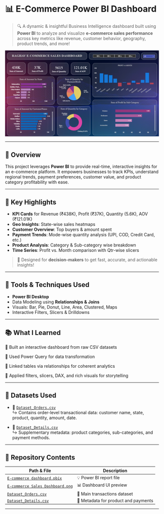 # 📊 E-Commerce Power BI Dashboard

> 🔍 A dynamic & insightful Business Intelligence dashboard built using **Power BI** to analyze and visualize **e-commerce sales performance** across key metrics like revenue, customer behavior, geography, product trends, and more!

![Dashboard Preview](https://raw.githubusercontent.com/dipjyoti0007/E-commerce-Sales-Dashboard/main/E-commerce%20Sales%20Dashboard.png)

---

## 🚀 Overview

This project leverages **Power BI** to provide real-time, interactive insights for an e-commerce platform. It empowers businesses to track KPIs, understand regional trends, payment preferences, customer value, and product category profitability with ease.

---

## 🧠 Key Highlights

-  **KPI Cards** for Revenue (₹438K), Profit (₹37K), Quantity (5.6K), AOV (₹121.01K)
-  **Geo Insights**: State-wise sales heatmaps
-  **Customer Overview**: Top buyers & amount spent
-  **Payment Trends**: Mode-wise quantity analysis (UPI, COD, Credit Card, etc.)
-  **Product Analysis**: Category & Sub-category wise breakdown
-  **Time Series**: Profit vs. Month comparison with Qtr-wise slicers

> 🎯 Designed for **decision-makers** to get fast, accurate, and actionable insights!

---

## 🧩 Tools & Techniques Used

-  **Power BI Desktop**
-  Data Modeling using **Relationships & Joins**
-  Visuals: Bar, Pie, Donut, Line, Area, Clustered, Maps
-  Interactive Filters, Slicers & Drilldowns

---

## 📚 What I Learned

🔹 Built an interactive dashboard from raw CSV datasets

🔹 Used Power Query for data transformation

🔹 Linked tables via relationships for coherent analytics

🔹 Applied filters, slicers, DAX, and rich visuals for storytelling

---

## 📎 Datasets Used

- 📄 [`Dataset_Orders.csv`](https://github.com/dipjyoti0007/E-commerce-Sales-Dashboard/blob/main/Dataset_Orders.csv)  
  ↪️ Contains order-level transactional data: customer name, state, product, quantity, amount, date.

- 📄 [`Dataset_Details.csv`](https://github.com/dipjyoti0007/E-commerce-Sales-Dashboard/blob/main/Dataset_Details.csv)  
  ↪️ Supplementary metadata: product categories, sub-categories, and payment methods.

---

## 📁 Repository Contents

| Path & File | Description |
|-------------|-------------|
| [`E-commerce dashboard.pbix`](https://github.com/dipjyoti0007/E-commerce-Sales-Dashboard/blob/main/E-commerce%20dashboard.pbix) | 💡 Power BI report file |
| [`E-commerce Sales Dashboard.png`](https://github.com/dipjyoti0007/E-commerce-Sales-Dashboard/blob/main/E-commerce%20Sales%20Dashboard.png) | 📊 Dashboard UI preview |
| [`Dataset_Orders.csv`](https://github.com/dipjyoti0007/E-commerce-Sales-Dashboard/blob/main/Dataset_Orders.csv) | 📁 Main transactions dataset |
| [`Dataset_Details.csv`](https://github.com/dipjyoti0007/E-commerce-Sales-Dashboard/blob/main/Dataset_Details.csv) | 📁 Metadata for product and payments |

---

